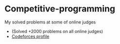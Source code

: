 # Competitive-programming
My solved problems at some of online judges

* (Solved +2000 problems on all online judges)
* [Codeforces profile](http://codeforces.com/profile/mosta7il_)
